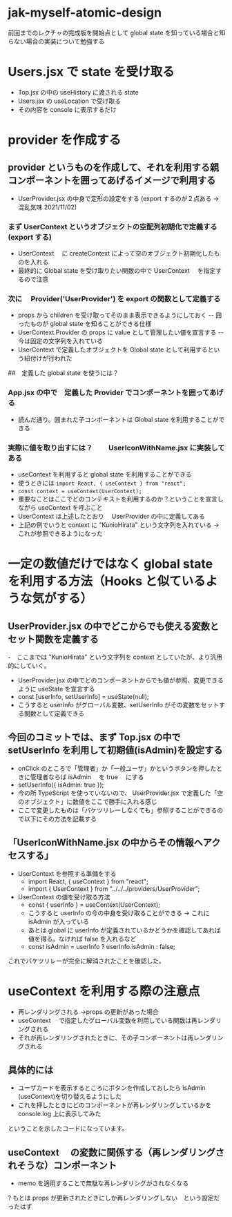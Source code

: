 # jak-myself-atomic-design

前回までのレクチャの完成版を開始点として global state を知っている場合と知らない場合の実装について勉強する

# Users.jsx で state を受け取る

- Top.jsx の中の useHistory に渡される state
- Users.jsx の useLocation で受け取る
- その内容を console に表示するだけ

# provider を作成する

## provider というものを作成して、それを利用する親コンポーネントを囲ってあげるイメージで利用する

- UserProvider.jsx の中身で定形の設定をする (export するのが２点ある → 混乱気味 2021/11/02)

### まず UserContext というオブジェクトの空配列初期化で定義する(export する)

- UserContext 　に createContext によって空のオブジェクト初期化したものを入れる
- 最終的に Global state を受け取りたい関数の中で UserContext 　を指定するので注意

### 次に　 Provider('UserProvider') を export の関数として定義する

- props から children を受け取ってそのまま表示できるようにしておく
  -- 囲ったものが global state を知ることができる仕様
- UserContext.Provider の props に value として管理したい値を宣言する
  -- 今は固定の文字列を入れている
- UserContext で定義したオブジェクトを Global state として利用するという紐付けが行われた

##　定義した global state を使うには？

### App.jsx の中で　定義した Provider でコンポーネントを囲ってあげる

- 読んだ通り。囲まれた子コンポーネントは Global state を利用することができる

### 実際に値を取り出すには？　　 UserIconWithName.jsx に実装してある

- useContext を利用すると global state を利用することができる
- 使うときには `import React, { useContext } from "react";`
- `const context = useContext(UserContext);`
- 重要なことはここでどのコンテキストを利用するのか？ということを宣言しながら useContext を呼ぶこと
- UserContext は上述したとおり　 UserProvider の中に定義してある
- 上記の例でいうと context に "KunioHirata" という文字列を入れている → これが参照できるようになった

# 一定の数値だけではなく global state を利用する方法（Hooks と似ているような気がする）

## UserProvider.jsx の中でどこからでも使える変数とセット関数を定義する

-　ここまでは "KunioHirata" という文字列を context としていたが、より汎用的にしていく。

- UserProvider.jsx の中でどのコンポーネントからでも値が参照、変更できるように useState を宣言する
- const [userInfo, setUserInfo] = useState(null);
- こうすると userInfo がグローバル変数、setUserInfo がその変数をセットする関数として定義できる

## 今回のコミットでは、まず Top.jsx の中で setUserInfo を利用して初期値(isAdmin)を設定する

- onClick のところで「管理者」か「一般ユーザ」かというボタンを押したときに管理者ならば isAdmin 　を true 　にする
- setUserInfo({ isAdmin: true });
- 今の所 TypeScript を使っていないので、 UserProvider.jsx で定義した「空のオブジェクト」に数値をここで勝手に入れる感じ
- ここで変更したものは「バケツリレーしなくても」参照することができるので以下にその方法を記載する

## 「UserIconWithName.jsx の中からその情報へアクセスする」

- UserContext を参照する準備をする
  - import React, { useContext } from "react";
  - import { UserContext } from "../../../providers/UserProvider";
- UserContext の値を受け取る方法
  - const { userInfo } = useContext(UserContext);
  - こうすると userInfo の今の中身を受け取ることができる → これに isAdmin が入っている
  - あとは global に userInfo が定義されているかどうかを確認してあれば値を得る。なければ false を入れるなど
  - const isAdmin = userInfo ? userInfo.isAdmin : false;

これでバケツリレーが完全に解消されたことを確認した。

# useContext を利用する際の注意点

- 再レンダリングされる →props の更新があった場合
- useContext 　で指定したグローバル変数を利用している関数は再レンダリングされる
- それが再レンダリングされたときに、その子コンポーネントは再レンダリングされる

## 具体的には

- ユーザカードを表示するところにボタンを作成しておしたら isAdmin (useContext)を切り替えるようにした
- これを押したときにどのコンポーネントが再レンダリングしているかを console.log 上に表示してみた

ということを示したコードになっています。

## useContext 　の変数に関係する（再レンダリングされそうな）コンポーネント

- memo を適用することで無駄な再レンダリングがされなくなる

? もとは props が更新されたときにしか再レンダリングしない　という設定だったはず
